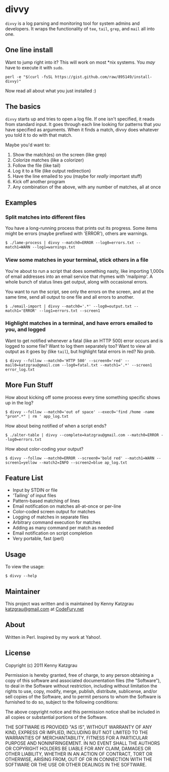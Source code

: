 # divvy

`divvy` is a log parsing and monitoring tool for system admins and developers. 
It wraps the functionality of `tee`, `tail`, `grep`, and `mail` all into one.

## One line install

Want to jump right into it? This will work on most *nix systems. You _may_ have to execute it with `sudo`.

`perl -e "$(curl -fsSL https://gist.github.com/raw/895149/install-divvy)"`

Now read all about what you just installed :)

## The basics

`divvy` starts up and tries to open a log file. If one isn't specified, it reads from standard input.
It goes through each line looking for patterns that _you_ have specified as arguments. When
it finds a match, divvy does whatever you told it to do with that match.

Maybe you'd want to:

1. Show the match(es) on the screen (like grep)
2. Colorize matches (like a colorizer)
3. Follow the file (like tail)
4. Log it to a file (like output redirection)
5. Have the line emailed to you (maybe for _really_ important stuff)
6. Kick off another program
7. Any combination of the above, with any number of matches, all at once

## Examples

### Split matches into different files

You have a long-running process that prints out its progress. Some items
might be errors (maybe prefixed with 'ERROR'), others are warnings.

`$ ./lame-process | divvy --match0=ERROR --log0=errors.txt --match1=WARN --log1=warnings.txt`

### View some matches in your terminal, stick others in a file

You're about to run a script that does something nasty, like importing 1,000s
of email addresses into an email service that rhymes with 'mailpimp'. A whole
bunch of status lines get output, along with occasional errors.

You want to run the script, see only the errors on the screen, and at the same time, 
send all output to one file and all errors to another.

`$ ./email-import | divvy --match0='.*' --log0=output.txt --match1='ERROR' --log1=errors.txt --screen1`

### Highlight matches in a terminal, and have errors emailed to you, and logged

Want to get notified whenever a fatal (like an HTTP 500) error occurs and is logged to some file? 
Want to log them separately too? Want to view all output as it goes by (like `tail`), but highlight 
fatal errors in red? No prob.

`$ divvy --follow --match0='HTTP 500' --screen0='red' --mail0=katzgrau@gmail.com --log0=fatal.txt --match1='.*' --screen1 error_log.txt` 

## More Fun Stuff

How about kicking off some process every time something specific shows up in the log?

`$ divvy --follow --match0='out of space' --exec0='find /home -name "pron*.*" | rm ' app_log.txt`

How about being notified of when a script ends?

`$ ./alter-table | divvy --complete=katzgrau@gmail.com --match0=ERROR --log0=errors.txt`

How about color-coding your output?

`$ divvy --follow --match0=ERROR --screen0='bold red' --match1=WARN --screen1=yellow --match2=INFO --screen2=blue ap_log.txt` 

## Feature List

* Input by STDIN or file
* 'Tailing' of input files
* Pattern-based matching of lines
* Email notification on matches all-at-once or per-line
* Color-coded screen output for matches
* Logging of matches in separate files
* Arbitrary command execution for matches
* Adding as many command per match as needed
* Email notification on script completion
* Very portable, fast (perl)

## Usage

To view the usage:

`$ divvy --help`

## Maintainer

This project was written and is maintained by Kenny Katzgrau <katzgrau@gmail.com> at [CodeFury.net](http://codefury.net)

## About

Written in Perl. Inspired by my work at Yahoo!.

## License

Copyright (c) 2011 Kenny Katzgrau

Permission is hereby granted, free of charge, to any person obtaining a copy
of this software and associated documentation files (the "Software"), to deal
in the Software without restriction, including without limitation the rights
to use, copy, modify, merge, publish, distribute, sublicense, and/or sell
copies of the Software, and to permit persons to whom the Software is
furnished to do so, subject to the following conditions:

The above copyright notice and this permission notice shall be included in
all copies or substantial portions of the Software.

THE SOFTWARE IS PROVIDED "AS IS", WITHOUT WARRANTY OF ANY KIND, EXPRESS OR
IMPLIED, INCLUDING BUT NOT LIMITED TO THE WARRANTIES OF MERCHANTABILITY,
FITNESS FOR A PARTICULAR PURPOSE AND NONINFRINGEMENT. IN NO EVENT SHALL THE
AUTHORS OR COPYRIGHT HOLDERS BE LIABLE FOR ANY CLAIM, DAMAGES OR OTHER
LIABILITY, WHETHER IN AN ACTION OF CONTRACT, TORT OR OTHERWISE, ARISING FROM,
OUT OF OR IN CONNECTION WITH THE SOFTWARE OR THE USE OR OTHER DEALINGS IN
THE SOFTWARE.
